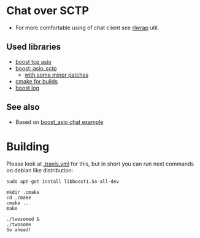 
Chat over SCTP
==============

- For more comfortable using of chat client see [rlwrap](http://linux.die.net/man/1/rlwrap) util.

Used libraries
---------------

- [boost tcp asio](http://www.boost.org/libs/intrusive)
- [boost::asio_sctp](http://code.halssoftware.com/p/boostasiosctp)
  - [with some minor patches](https://github.com/azat/boostasiosctp)
- [cmake for builds](http://cmake.org/)
- [boost log](http://www.boost.org/libs/log)

See also
----------

- Based on [boost_asio chat example](http://www.boost.org/doc/libs/1_45_0/doc/html/boost_asio/example/chat)

Building
========

Please look at [.travis.yml](.travis.yml) for this,
but in short you can run next commands on debian like distribution:

```shell
sudo apt-get install libboost1.54-all-dev

mkdir .cmake
cd .cmake
cmake ..
make

./twosomed &
./twosome
Go ahead!
```
